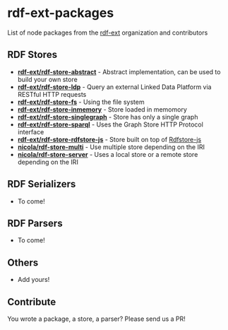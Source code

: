 # rdf-ext-packages
List of node packages from the [rdf-ext](http://github.com/rdf-ext) organization and contributors

## RDF Stores

- [**rdf-ext/rdf-store-abstract**](http://npm.im/rdf-store-abstract) - Abstract implementation, can be used to build your own store
- [**rdf-ext/rdf-store-ldp**](http://npm.im/rdf-store-ldp) - Query an external Linked Data Platform via RESTful HTTP requests
- [**rdf-ext/rdf-store-fs**](http://npm.im/rdf-store-fs) - Using the file system
- [**rdf-ext/rdf-store-inmemory**](http://npm.im/rdf-store-inmemory) - Store loaded in memomory
- [**rdf-ext/rdf-store-singlegraph**](http://npm.im/rdf-store-singlegraph) - Store has only a single graph
- [**rdf-ext/rdf-store-sparql**](http://npm.im/rdf-store-sparql) - Uses the Graph Store HTTP Protocol interface
- [**rdf-ext/rdf-store-rdfstore-js**](http://npm.im/rdf-store-rdfstore-js) - Store built on top of [Rdfstore-js](http://github.com/antoniogarrote/rdfstore-js)
- [**nicola/rdf-store-multi**](http://npm.im/rdf-store-multi) - Use multiple store depending on the IRI
- [**nicola/rdf-store-server**](http://npm.im/rdf-store-server) - Uses a local store or a remote store depending on the IRI

## RDF Serializers

- To come!

## RDF Parsers
- To come!

## Others
- Add yours!



## Contribute

You wrote a package, a store, a parser? Please send us a PR!
